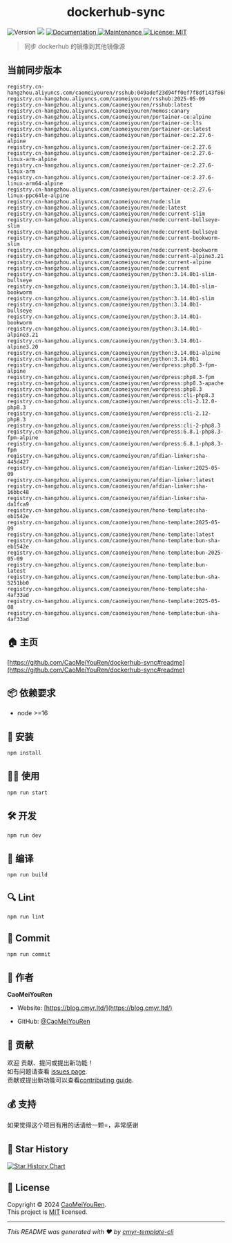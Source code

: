 <h1 align="center">dockerhub-sync </h1>
<p>
  <img alt="Version" src="https://img.shields.io/badge/version-0.1.0-blue.svg?cacheSeconds=2592000" />
  <img src="https://img.shields.io/badge/node-%3E%3D16-blue.svg" />
  <a href="https://github.com/CaoMeiYouRen/dockerhub-sync#readme" target="_blank">
    <img alt="Documentation" src="https://img.shields.io/badge/documentation-yes-brightgreen.svg" />
  </a>
  <a href="https://github.com/CaoMeiYouRen/dockerhub-sync/graphs/commit-activity" target="_blank">
    <img alt="Maintenance" src="https://img.shields.io/badge/Maintained%3F-yes-green.svg" />
  </a>
  <a href="https://github.com/CaoMeiYouRen/dockerhub-sync/blob/master/LICENSE" target="_blank">
    <img alt="License: MIT" src="https://img.shields.io/github/license/CaoMeiYouRen/dockerhub-sync?color=yellow" />
  </a>
</p>


> 同步 dockerhub 的镜像到其他镜像源

## 当前同步版本

<!-- DOCKER_START -->
```
registry.cn-hangzhou.aliyuncs.com/caomeiyouren/rsshub:049adef23d94ff0ef7f8df143f8685c42f2d77e7
registry.cn-hangzhou.aliyuncs.com/caomeiyouren/rsshub:2025-05-09
registry.cn-hangzhou.aliyuncs.com/caomeiyouren/rsshub:latest
registry.cn-hangzhou.aliyuncs.com/caomeiyouren/memos:canary
registry.cn-hangzhou.aliyuncs.com/caomeiyouren/portainer-ce:alpine
registry.cn-hangzhou.aliyuncs.com/caomeiyouren/portainer-ce:lts
registry.cn-hangzhou.aliyuncs.com/caomeiyouren/portainer-ce:latest
registry.cn-hangzhou.aliyuncs.com/caomeiyouren/portainer-ce:2.27.6-alpine
registry.cn-hangzhou.aliyuncs.com/caomeiyouren/portainer-ce:2.27.6
registry.cn-hangzhou.aliyuncs.com/caomeiyouren/portainer-ce:2.27.6-linux-arm-alpine
registry.cn-hangzhou.aliyuncs.com/caomeiyouren/portainer-ce:2.27.6-linux-arm
registry.cn-hangzhou.aliyuncs.com/caomeiyouren/portainer-ce:2.27.6-linux-arm64-alpine
registry.cn-hangzhou.aliyuncs.com/caomeiyouren/portainer-ce:2.27.6-linux-ppc64le-alpine
registry.cn-hangzhou.aliyuncs.com/caomeiyouren/node:slim
registry.cn-hangzhou.aliyuncs.com/caomeiyouren/node:latest
registry.cn-hangzhou.aliyuncs.com/caomeiyouren/node:current-slim
registry.cn-hangzhou.aliyuncs.com/caomeiyouren/node:current-bullseye-slim
registry.cn-hangzhou.aliyuncs.com/caomeiyouren/node:current-bullseye
registry.cn-hangzhou.aliyuncs.com/caomeiyouren/node:current-bookworm-slim
registry.cn-hangzhou.aliyuncs.com/caomeiyouren/node:current-bookworm
registry.cn-hangzhou.aliyuncs.com/caomeiyouren/node:current-alpine3.21
registry.cn-hangzhou.aliyuncs.com/caomeiyouren/node:current-alpine
registry.cn-hangzhou.aliyuncs.com/caomeiyouren/node:current
registry.cn-hangzhou.aliyuncs.com/caomeiyouren/python:3.14.0b1-slim-bullseye
registry.cn-hangzhou.aliyuncs.com/caomeiyouren/python:3.14.0b1-slim-bookworm
registry.cn-hangzhou.aliyuncs.com/caomeiyouren/python:3.14.0b1-slim
registry.cn-hangzhou.aliyuncs.com/caomeiyouren/python:3.14.0b1-bullseye
registry.cn-hangzhou.aliyuncs.com/caomeiyouren/python:3.14.0b1-bookworm
registry.cn-hangzhou.aliyuncs.com/caomeiyouren/python:3.14.0b1-alpine3.21
registry.cn-hangzhou.aliyuncs.com/caomeiyouren/python:3.14.0b1-alpine3.20
registry.cn-hangzhou.aliyuncs.com/caomeiyouren/python:3.14.0b1-alpine
registry.cn-hangzhou.aliyuncs.com/caomeiyouren/python:3.14.0b1
registry.cn-hangzhou.aliyuncs.com/caomeiyouren/wordpress:php8.3-fpm-alpine
registry.cn-hangzhou.aliyuncs.com/caomeiyouren/wordpress:php8.3-fpm
registry.cn-hangzhou.aliyuncs.com/caomeiyouren/wordpress:php8.3-apache
registry.cn-hangzhou.aliyuncs.com/caomeiyouren/wordpress:php8.3
registry.cn-hangzhou.aliyuncs.com/caomeiyouren/wordpress:cli-php8.3
registry.cn-hangzhou.aliyuncs.com/caomeiyouren/wordpress:cli-2.12.0-php8.3
registry.cn-hangzhou.aliyuncs.com/caomeiyouren/wordpress:cli-2.12-php8.3
registry.cn-hangzhou.aliyuncs.com/caomeiyouren/wordpress:cli-2-php8.3
registry.cn-hangzhou.aliyuncs.com/caomeiyouren/wordpress:6.8.1-php8.3-fpm-alpine
registry.cn-hangzhou.aliyuncs.com/caomeiyouren/wordpress:6.8.1-php8.3-fpm
registry.cn-hangzhou.aliyuncs.com/caomeiyouren/afdian-linker:sha-445d427
registry.cn-hangzhou.aliyuncs.com/caomeiyouren/afdian-linker:2025-05-09
registry.cn-hangzhou.aliyuncs.com/caomeiyouren/afdian-linker:latest
registry.cn-hangzhou.aliyuncs.com/caomeiyouren/afdian-linker:sha-16bbc48
registry.cn-hangzhou.aliyuncs.com/caomeiyouren/afdian-linker:sha-da1fca9
registry.cn-hangzhou.aliyuncs.com/caomeiyouren/hono-template:sha-eb1542e
registry.cn-hangzhou.aliyuncs.com/caomeiyouren/hono-template:2025-05-09
registry.cn-hangzhou.aliyuncs.com/caomeiyouren/hono-template:latest
registry.cn-hangzhou.aliyuncs.com/caomeiyouren/hono-template:bun-sha-eb1542e
registry.cn-hangzhou.aliyuncs.com/caomeiyouren/hono-template:bun-2025-05-09
registry.cn-hangzhou.aliyuncs.com/caomeiyouren/hono-template:bun-latest
registry.cn-hangzhou.aliyuncs.com/caomeiyouren/hono-template:bun-sha-5251bb0
registry.cn-hangzhou.aliyuncs.com/caomeiyouren/hono-template:sha-4af33ad
registry.cn-hangzhou.aliyuncs.com/caomeiyouren/hono-template:2025-05-08
registry.cn-hangzhou.aliyuncs.com/caomeiyouren/hono-template:bun-sha-4af33ad
```
<!-- DOCKER_END -->

## 🏠 主页

[https://github.com/CaoMeiYouRen/dockerhub-sync#readme](https://github.com/CaoMeiYouRen/dockerhub-sync#readme)


## 📦 依赖要求


- node >=16

## 🚀 安装

```sh
npm install
```

## 👨‍💻 使用

```sh
npm run start
```

## 🛠️ 开发

```sh
npm run dev
```

## 🔧 编译

```sh
npm run build
```

## 🔍 Lint

```sh
npm run lint
```

## 💾 Commit

```sh
npm run commit
```


## 👤 作者


**CaoMeiYouRen**

* Website: [https://blog.cmyr.ltd/](https://blog.cmyr.ltd/)

* GitHub: [@CaoMeiYouRen](https://github.com/CaoMeiYouRen)


## 🤝 贡献

欢迎 贡献、提问或提出新功能！<br />如有问题请查看 [issues page](https://github.com/CaoMeiYouRen/dockerhub-sync/issues). <br/>贡献或提出新功能可以查看[contributing guide](https://github.com/CaoMeiYouRen/dockerhub-sync/blob/master/CONTRIBUTING.md).

## 💰 支持

如果觉得这个项目有用的话请给一颗⭐️，非常感谢

## 🌟 Star History

[![Star History Chart](https://api.star-history.com/svg?repos=CaoMeiYouRen/dockerhub-sync&type=Date)](https://star-history.com/#CaoMeiYouRen/dockerhub-sync&Date)

## 📝 License

Copyright © 2024 [CaoMeiYouRen](https://github.com/CaoMeiYouRen).<br />
This project is [MIT](https://github.com/CaoMeiYouRen/dockerhub-sync/blob/master/LICENSE) licensed.

***
_This README was generated with ❤️ by [cmyr-template-cli](https://github.com/CaoMeiYouRen/cmyr-template-cli)_
